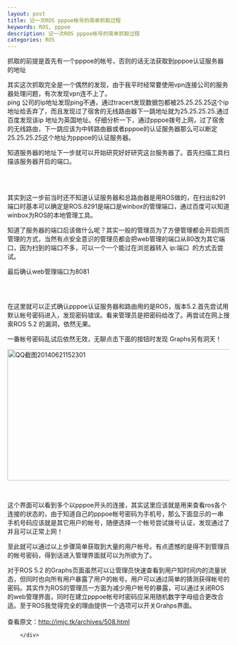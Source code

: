 ```yaml
---
layout: post
title: 记一次ROS pppoe帐号的简单抓取过程
keywords: ROS, pppoe
description: 记一次ROS pppoe帐号的简单抓取过程
categories: ROS
---
```

抓取的前提是首先有一个pppoe的帐号，否则的话无法获取到pppoe认证服务器的地址
<div id="sina_keyword_ad_area2" class="articalContent   newfont_family">
<p></p>
<p>其实这次抓取完全是一个偶然的发现，由于我平时经常要使用vpn连接公司的服务器处理问题，有次发现vpn连不上了。<br />
ping
公司的ip地址发现ping不通，通过tracert发现数据包都被25.25.25.25这个ip地址给丢弃了，而且发现过了宿舍的无线路由器下一跳地址就为25.25.25.25.通过百度发现该ip
地址为英国地址。仔细分析一下，通过pppoe拨号上网，过了宿舍的无线路由，下一跳应该为中转路由器或者pppoe的认证服务器那么可以断定25.25.25.25这个地址为pppoe的认证服务器。</p>
<p>知道服务器的地址下一步就可以开始研究好好研究这台服务器了。首先扫描工具扫描该服务器开启的端口。<br /><br /></p>
<p>&nbsp;<img src="/images/blog/011255016434177.png" alt="" /></p>
<p>
其实到这一步前当时还不知道认证服务器和总路由器是用ROS做的，在扫出8291端口时基本可以确定是ROS.8291是端口是winbox的管理端口，通过百度可以知道winbox为ROS的本地管理工具。</p>
<p>
知道了服务器的端口后该做什么呢？其实一般的管理员为了方便管理都会开启网页管理的方式，当然有点安全意识的管理员都会把web管理的端口从80改为其它端口，因为扫到的端口不多，可以一个一个能过在浏览器转入
ip:端口 &nbsp;的方式去尝试。</p>
<p>最后确认web管理端口为8081</p>
<p><img src="/images/blog/011255202056505.png" alt="" /></p>
<p>&nbsp;</p>
<p>
在这里就可以正式确认pppoe认证服务器和路由用的是ROS，版本5.2.首先尝试用默认帐号密码进入，发现密码错误。看来管理员是把密码给改了。再尝试在网上搜索ROS
5.2 的漏洞，依然无果。</p>
<p>一番帐号密码乱试后依然无效，无聊点击下面的按钮时发现 Graphs另有洞天！</p>
<p><a href="/images/blog/011255420648461.png" alt="" /><img src="http://simg.sinajs.cn/blog7style/images/common/sg_trans.gif" alt="QQ截图20140621152301" width="590" height="298" title="记一次ROS&nbsp;pppoe帐号的简单盗取过程" /></a></p>
<p>&nbsp;</p>
<p>
这个界面可以看到多个以pppoe开头的连接，其实这里应该就是用来查看ros各个连接的状态的，由于知道自己的pppoe帐号密码为手机号，那么下面显示的一串手机号码应该就是其它用户的帐号，随便选择一个帐号尝试拨号认证，发现通过了并且可以正常上网！</p>
<p>至此就可以通过以上步骤简单获取到大量的用户帐号。有点遗憾的是得不到管理员的帐号密码，得到话进入管理界面就可以为所欲为了。</p>
<p>对于ROS 5.2
的Graphs页面虽然可以让管理员快速查看到用户知时间内的流量状态，但同时也向所有用户暴露了用户的帐号。用户可以通过简单的猜测获得帐号的密码。其实作为ROS的管理员一方面为减少用户帐号的暴露，可以通过关闭ROS的web管理界面，同时在建立pppoe帐号时密码应采用随机数字字母组合更改合适。至于ROS我觉得完全的理由提供一个选项可以开关Grahps界面。<br />

<br />
查看原文：<a href="http://imjc.tk/archives/508.html" rel="nofollow">http://imjc.tk/archives/508.html</a></p>


							
		</div>
    

